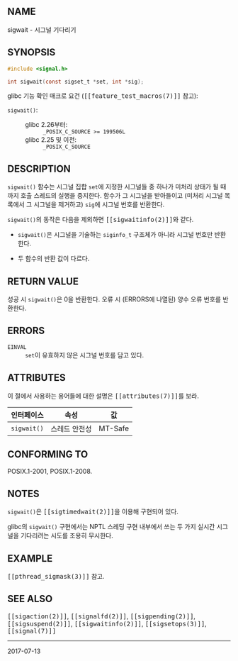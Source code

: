 ## NAME

sigwait - 시그널 기다리기

## SYNOPSIS

```c
#include <signal.h>

int sigwait(const sigset_t *set, int *sig);
```

glibc 기능 확인 매크로 요건 (<tt>[[feature_test_macros(7)]]</tt> 참고):

<dl>
<dt><code>sigwait()</code>:</dt>
<dd>
 <dl>
 <dt>glibc 2.26부터:</dt>
 <dd><code>_POSIX_C_SOURCE >= 199506L</code></dd>
 <dt>glibc 2.25 및 이전:</dt>
 <dd><code>_POSIX_C_SOURCE</code></dd>
 </dl>
</dd>
</dl>

## DESCRIPTION

`sigwait()` 함수는 시그널 집합 `set`에 지정한 시그널들 중 하나가 미처리 상태가 될 때까지 호출 스레드의 실행을 중지한다. 함수가 그 시그널을 받아들이고 (미처리 시그널 목록에서 그 시그널을 제거하고) `sig`에 시그널 번호를 반환한다.

`sigwait()`의 동작은 다음을 제외하면 <tt>[[sigwaitinfo(2)]]</tt>와 같다.

* `sigwait()`은 시그널을 기술하는 `siginfo_t` 구조체가 아니라 시그널 번호만 반환한다.

* 두 함수의 반환 값이 다르다.

## RETURN VALUE

성공 시 `sigwait()`은 0을 반환한다. 오류 시 (ERRORS에 나열된) 양수 오류 번호를 반환한다.

## ERRORS

<dl>
<dt><code>EINVAL</code></dt>
<dd><code>set</code>이 유효하지 않은 시그널 번호를 담고 있다.</dd>
</dl>

## ATTRIBUTES

이 절에서 사용하는 용어들에 대한 설명은 <tt>[[attributes(7)]]</tt>를 보라.

| 인터페이스 | 속성 | 값
| --- | --- | --- |
| `sigwait()` | 스레드 안전성 | MT-Safe |

## CONFORMING TO

POSIX.1-2001, POSIX.1-2008.

## NOTES

`sigwait()`은 <tt>[[sigtimedwait(2)]]</tt>을 이용해 구현되어 있다.

glibc의 `sigwait()` 구현에서는 NPTL 스레딩 구현 내부에서 쓰는 두 가지 실시간 시그널을 기다리려는 시도를 조용히 무시한다.

## EXAMPLE

<tt>[[pthread_sigmask(3)]]</tt> 참고.

## SEE ALSO

<tt>[[sigaction(2)]]</tt>, <tt>[[signalfd(2)]]</tt>, <tt>[[sigpending(2)]]</tt>, <tt>[[sigsuspend(2)]]</tt>, <tt>[[sigwaitinfo(2)]]</tt>, <tt>[[sigsetops(3)]]</tt>, <tt>[[signal(7)]]</tt>

----

2017-07-13
